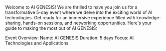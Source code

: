 Welcome to AI GENESIS!
We are thrilled to have you join us for a transformative 5-day event where we delve into the exciting world of AI technologies. Get ready for an immersive experience filled with knowledge-sharing, hands-on sessions, and networking opportunities. Here's your guide to making the most out of AI GENESIS:

Event Overview:
Name: AI GENESIS
Duration: 5 days
Focus: AI Technologies and Applications
